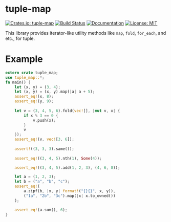 # tuple-map
[![Crates.io: tuple-map](http://meritbadge.herokuapp.com/tuple-map)](https://crates.io/crates/tuple-map)
[![Build Status](https://travis-ci.org/kngwyu/tuple-map.svg?branch=master)](https://travis-ci.org/kngwyu/tuple-map)
[![Documentation](https://docs.rs/tuple-map/badge.svg)](https://docs.rs/tuple-map)
[![License: MIT](https://img.shields.io/badge/license-MIT-blue.svg)](LICENSE)

This library provides iterator-like utility methods like `map`, `fold`, `for_each`, and etc., for tuple.

# Example

``` rust
extern crate tuple_map;
use tuple_map::*;
fn main() {
    let (x, y) = (3, 4);
    let (x, y) = (x, y).map(|a| a + 5);
    assert_eq!(x, 8);
    assert_eq!(y, 9);
    
    let v = (3, 4, 5, 6).fold(vec![], |mut v, x| {
        if x % 3 == 0 {
            v.push(x);
        }
        v
    });
    assert_eq!(v, vec![3, 6]);
    
    assert!((3, 3, 3).same());
    
    assert_eq!((3, 4, 5).nth(1), Some(4));

    assert_eq!((3, 4, 5).add(1, 2, 3), (4, 6, 8));

    let a = (1, 2, 3);
    let b = ("a", "b", "c");
    assert_eq!(
        a.zipf(b, |x, y| format!("{}{}", x, y)),
        ("1a", "2b", "3c").map(|x| x.to_owned())
    );

    assert_eq!(a.sum(), 6);
}

```
